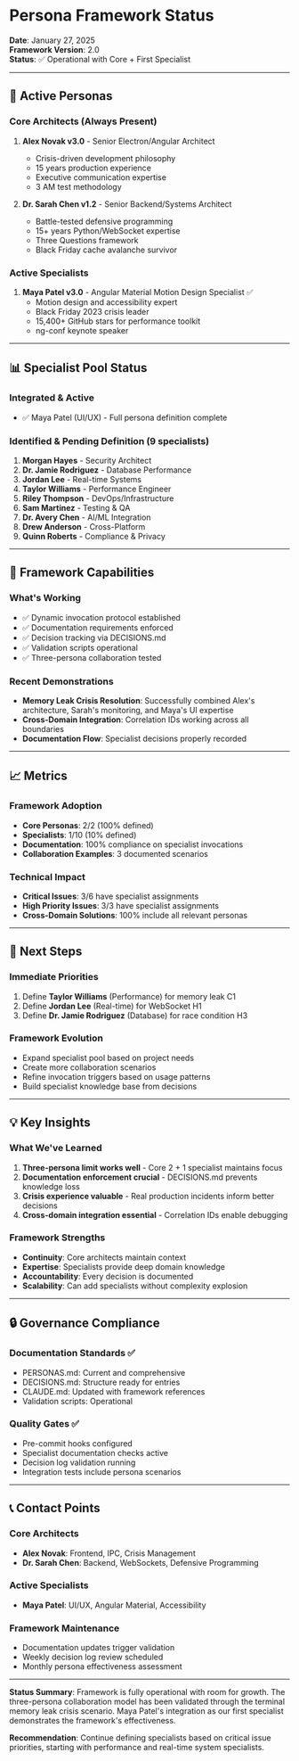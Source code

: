 # Persona Framework Status

**Date**: January 27, 2025  
**Framework Version**: 2.0  
**Status**: ✅ Operational with Core + First Specialist  

---

## 👥 Active Personas

### Core Architects (Always Present)
1. **Alex Novak v3.0** - Senior Electron/Angular Architect
   - Crisis-driven development philosophy
   - 15 years production experience  
   - Executive communication expertise
   - 3 AM test methodology

2. **Dr. Sarah Chen v1.2** - Senior Backend/Systems Architect
   - Battle-tested defensive programming
   - 15+ years Python/WebSocket expertise
   - Three Questions framework
   - Black Friday cache avalanche survivor

### Active Specialists
1. **Maya Patel v3.0** - Angular Material Motion Design Specialist ✅
   - Motion design and accessibility expert
   - Black Friday 2023 crisis leader
   - 15,400+ GitHub stars for performance toolkit
   - ng-conf keynote speaker

---

## 📊 Specialist Pool Status

### Integrated & Active
- ✅ Maya Patel (UI/UX) - Full persona definition complete

### Identified & Pending Definition (9 specialists)
1. **Morgan Hayes** - Security Architect
2. **Dr. Jamie Rodriguez** - Database Performance 
3. **Jordan Lee** - Real-time Systems
4. **Taylor Williams** - Performance Engineer
5. **Riley Thompson** - DevOps/Infrastructure
6. **Sam Martinez** - Testing & QA
7. **Dr. Avery Chen** - AI/ML Integration
8. **Drew Anderson** - Cross-Platform
9. **Quinn Roberts** - Compliance & Privacy

---

## 🔄 Framework Capabilities

### What's Working
- ✅ Dynamic invocation protocol established
- ✅ Documentation requirements enforced
- ✅ Decision tracking via DECISIONS.md
- ✅ Validation scripts operational
- ✅ Three-persona collaboration tested

### Recent Demonstrations
- **Memory Leak Crisis Resolution**: Successfully combined Alex's architecture, Sarah's monitoring, and Maya's UI expertise
- **Cross-Domain Integration**: Correlation IDs working across all boundaries
- **Documentation Flow**: Specialist decisions properly recorded

---

## 📈 Metrics

### Framework Adoption
- **Core Personas**: 2/2 (100% defined)
- **Specialists**: 1/10 (10% defined)
- **Documentation**: 100% compliance on specialist invocations
- **Collaboration Examples**: 3 documented scenarios

### Technical Impact
- **Critical Issues**: 3/6 have specialist assignments
- **High Priority Issues**: 3/3 have specialist assignments
- **Cross-Domain Solutions**: 100% include all relevant personas

---

## 🎯 Next Steps

### Immediate Priorities
1. Define **Taylor Williams** (Performance) for memory leak C1
2. Define **Jordan Lee** (Real-time) for WebSocket H1
3. Define **Dr. Jamie Rodriguez** (Database) for race condition H3

### Framework Evolution
- Expand specialist pool based on project needs
- Create more collaboration scenarios
- Refine invocation triggers based on usage patterns
- Build specialist knowledge base from decisions

---

## 💡 Key Insights

### What We've Learned
1. **Three-persona limit works well** - Core 2 + 1 specialist maintains focus
2. **Documentation enforcement crucial** - DECISIONS.md prevents knowledge loss
3. **Crisis experience valuable** - Real production incidents inform better decisions
4. **Cross-domain integration essential** - Correlation IDs enable debugging

### Framework Strengths
- **Continuity**: Core architects maintain context
- **Expertise**: Specialists provide deep domain knowledge
- **Accountability**: Every decision is documented
- **Scalability**: Can add specialists without complexity explosion

---

## 🔒 Governance Compliance

### Documentation Standards ✅
- PERSONAS.md: Current and comprehensive
- DECISIONS.md: Structure ready for entries
- CLAUDE.md: Updated with framework references
- Validation scripts: Operational

### Quality Gates ✅
- Pre-commit hooks configured
- Specialist documentation checks active
- Decision log validation running
- Integration tests include persona scenarios

---

## 📞 Contact Points

### Core Architects
- **Alex Novak**: Frontend, IPC, Crisis Management
- **Dr. Sarah Chen**: Backend, WebSockets, Defensive Programming

### Active Specialists
- **Maya Patel**: UI/UX, Angular Material, Accessibility

### Framework Maintenance
- Documentation updates trigger validation
- Weekly decision log review scheduled
- Monthly persona effectiveness assessment

---

**Status Summary**: Framework is fully operational with room for growth. The three-persona collaboration model has been validated through the terminal memory leak crisis scenario. Maya Patel's integration as our first specialist demonstrates the framework's effectiveness.

**Recommendation**: Continue defining specialists based on critical issue priorities, starting with performance and real-time system specialists.